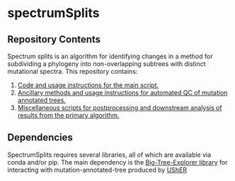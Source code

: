 # spectrumSplits
## Repository Contents
Spectrum splits is an algorithm for identifying changes in a method for subdividing a phylogeny into non-overlapping subtrees with distinct mutational spectra. This repository contains:  
  1. [Code and usage instructions for the main script.](https://github.com/russcd/spectrumSplits/tree/main/spectrumSplits)
  2. [Ancillary methods and usage instructions for automated QC of mutation annotated trees.](https://github.com/russcd/spectrumSplits/tree/main/qc)
  3. [Miscellaneous scripts for postprocessing and downstream analysis of results from the primary algorithm.](https://github.com/russcd/spectrumSplits/tree/main/misc)

## Dependencies
SpectrumSplits requires several libraries, all of which are available via conda and/or pip. The main dependency is the [Big-Tree-Explorer library](https://github.com/jmcbroome/bte-binder) for interacting with mutation-annotated-tree produced by [UShER](https://github.com/yatisht/usher)
